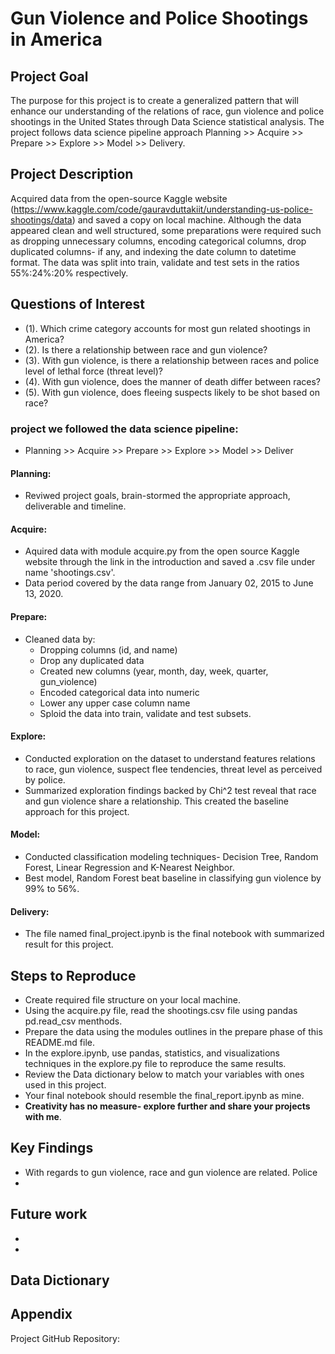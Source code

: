 # Gun Violence and Police Shootings in America

## Project Goal 

 The purpose for this project is to create a generalized pattern that will enhance our understanding of the relations of race, gun violence and police shootings in the United States through Data Science statistical analysis. The project follows data science pipeline  approach Planning >> Acquire >> Prepare >> Explore >> Model >> Delivery.

## Project Description 
Acquired data from the open-source Kaggle website (https://www.kaggle.com/code/gauravduttakiit/understanding-us-police-shootings/data) and saved a copy on local machine. Although the data appeared clean and well structured, some preparations were required such as dropping unnecessary columns, encoding categorical columns, drop duplicated columns- if any, and indexing the date column to datetime format. The data was split into train, validate and test sets in the ratios 55%:24%:20% respectively.

## Questions of Interest

- (1). Which crime category accounts for most gun related shootings in America?
- (2). Is there a relationship between race and gun violence?
- (3). With gun violence, is there a relationship between races and police level of lethal force (threat level)?
- (4). With gun violence, does the manner of death differ between races? 
- (5). With gun violence, does fleeing suspects likely to be shot based on race?

### project we followed the data science pipeline:

- Planning >> Acquire >> Prepare >> Explore >> Model >> Deliver

#### __Planning:__ 
- Reviwed project goals, brain-stormed the appropriate approach, deliverable and timeline. 

#### __Acquire:__
- Aquired data with module acquire.py from the open source Kaggle website through the link in the introduction and saved a .csv file under name 'shootings.csv'. 
- Data period covered by the data range from January 02, 2015 to June 13, 2020.

#### __Prepare:__
- Cleaned data by:
    - Dropping columns (id, and name)
    - Drop any duplicated data
    - Created new columns (year, month, day, week, quarter, gun_violence)
    - Encoded categorical data into numeric
    - Lower any upper case column name
    - Sploid the data into train, validate and test subsets.

#### __Explore:__
- Conducted exploration on the dataset to understand features relations to race, gun violence, suspect flee tendencies, threat level as perceived by police. 
- Summarized exploration findings backed by Chi^2 test reveal that race and gun violence share a relationship. This created the baseline approach for this project. 

#### __Model:__
- Conducted classification modeling techniques- Decision Tree, Random Forest, Linear Regression and K-Nearest Neighbor.
- Best model, Random Forest beat baseline in classifying gun violence by 99% to 56%. 

#### __Delivery:__
- The file named final_project.ipynb is the final notebook with summarized result for this project.

## Steps to Reproduce
- Create required file structure on your local machine.
- Using the acquire.py file, read the shootings.csv file using pandas pd.read_csv menthods.
- Prepare the data using the modules outlines in the prepare phase of this README.md file.
- In the explore.ipynb, use pandas, statistics, and visualizations techniques in the explore.py file to reproduce the same results.
- Review the Data dictionary below to match your variables with ones used in this project.
- Your final notebook should resemble the final_report.ipynb as mine.
- **Creativity has no measure- explore further and share your projects with me**.

## Key Findings
- With regards to gun violence, race and gun violence are related. Police 
-


## Future work
- 
- 

## Data Dictionary 




## Appendix
Project GitHub Repository: 


